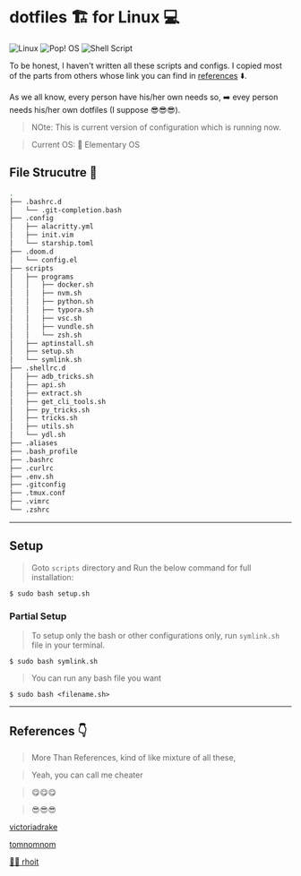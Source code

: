 # dotfiles 🏗️ for Linux 💻️

![Linux](https://img.shields.io/badge/Linux-FCC624?style=for-the-badge&logo=linux&logoColor=black)
![Pop! OS](https://img.shields.io/badge/Pop!_OS-48B9C7?style=for-the-badge&logo=Pop!_OS&logoColor=white)
![Shell Script](https://img.shields.io/badge/shell_script-%23121011.svg?style=for-the-badge&logo=gnu-bash&logoColor=white)

To be honest, I haven't written all these scripts and configs. I copied most of the parts from others whose link you can find in [references](#references-%EF%B8%8F) ⬇️.

As we all know, every person have his/her own needs so, ➡️ evey person needs his/her own dotfiles (I suppose 😎️😎️😎️).

>NOte: This is current version of configuration which is running now.

> Current OS: 🎡️ Elementary OS

## File Strucutre 📑️

```bash
.
├── .bashrc.d
│   └── .git-completion.bash
├── .config
│   ├── alacritty.yml
│   ├── init.vim
│   └── starship.toml
├── .doom.d
│   └── config.el
├── scripts
│   ├── programs
│   │   ├── docker.sh
│   │   ├── nvm.sh
│   │   ├── python.sh
│   │   ├── typora.sh
│   │   ├── vsc.sh
│   │   ├── vundle.sh
│   │   └── zsh.sh
│   ├── aptinstall.sh
│   ├── setup.sh
│   └── symlink.sh
├── .shellrc.d
│   ├── adb_tricks.sh
│   ├── api.sh
│   ├── extract.sh
│   ├── get_cli_tools.sh
│   ├── py_tricks.sh
│   ├── tricks.sh
│   ├── utils.sh
│   └── ydl.sh
├── .aliases
├── .bash_profile
├── .bashrc
├── .curlrc
├── .env.sh
├── .gitconfig
├── .tmux.conf
├── .vimrc
└── .zshrc

```

------

## Setup

>Goto `scripts` directory and Run the below command for full installation:

`$ sudo bash setup.sh`

### Partial Setup

>To setup only the bash or other configurations only, run `symlink.sh` file in your terminal.

`$ sudo bash symlink.sh`

>You can run any bash file you want

`$ sudo bash <filename.sh>`

------

## References 👇️

> More Than References, kind of like mixture of all these,

> Yeah, you can call me cheater

> 😋️😋️😋️

> 😎️😎️😎️

[victoriadrake](https://github.com/victoriadrake/dotfiles)

[tomnomnom](https://github.com/tomnomnom/dotfiles)

[👨‍🏫️ rhoit](https://github.com/rhoit/my-config)
